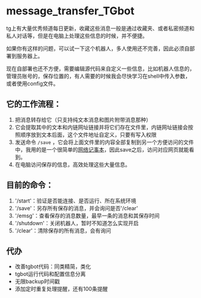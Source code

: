 # message_transfer_TGbot

tg上有大量优秀频道每日更新，收藏这些消息一般是通过收藏夹、或者私密频道和私人对话等，但是在电脑上处理这些信息的时候，并不便捷。

如果你有这样的问题，可以试一下这个机器人，多人使用还不完善，因此必须自部署到服务器上。

现在自部署也还不方便，需要编辑源代码来自定义一些信息，比如机器人信息的，管理员账号的，保存位置的，有人需要的时候我会尽快学习在shell中传入参数，或者使用config文件。

## 它的工作流程：
1. 把消息转存给它（只支持纯文本消息和图片附带消息那种）
2. 它会提取其中的文本和内链网址链接并将它们存在文件里，内链网址链接会按照顺序放到文本后面，这个文件地址自定义，只要有写入权限
3. 发送命令 `/save` ，它会将上面文件里的内容全部复制到另一个方便访问的文件中，我用的是一个很简单的[网络记事本](https://github.com/pereorga/minimalist-web-notepad)，因此save之后，访问对应网页就能看到。
4. 在电脑访问保存的信息，高效处理这些大量信息。

## 目前的命令：
1. '/start'：验证是否能连接、是否运行、所在系统环境
2. '/save'：另存所有保存的消息，并会询问是否'/clear'
3. '/emsg'：查看保存的消息数量，最早一条的消息和其保存时间
4. '/shutdown'：关闭机器人，暂时不知道怎么实现开启
5. '/clear'：清除保存的所有消息，会有询问

## 代办
- 改善tgbot代码：同类精简，类化
- tgbot运行代码和配置信息分离
- 无限backup时间戳
- 添加定时重复处理提醒，还有100条提醒

